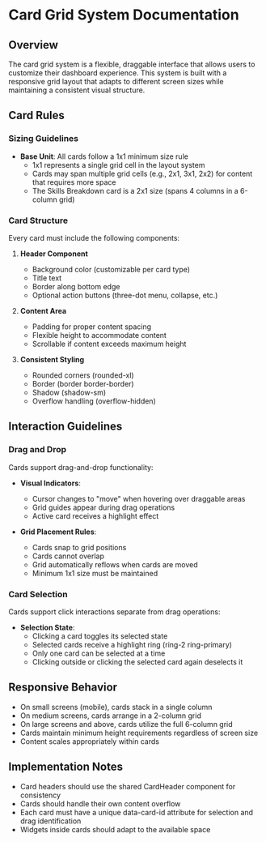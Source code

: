 # Card Grid System Documentation

## Overview

The card grid system is a flexible, draggable interface that allows users to customize their dashboard experience. This system is built with a responsive grid layout that adapts to different screen sizes while maintaining a consistent visual structure.

## Card Rules

### Sizing Guidelines

- **Base Unit**: All cards follow a 1x1 minimum size rule
  - 1x1 represents a single grid cell in the layout system
  - Cards may span multiple grid cells (e.g., 2x1, 3x1, 2x2) for content that requires more space
  - The Skills Breakdown card is a 2x1 size (spans 4 columns in a 6-column grid)

### Card Structure

Every card must include the following components:

1. **Header Component**
   - Background color (customizable per card type)
   - Title text
   - Border along bottom edge
   - Optional action buttons (three-dot menu, collapse, etc.)

2. **Content Area**
   - Padding for proper content spacing
   - Flexible height to accommodate content
   - Scrollable if content exceeds maximum height

3. **Consistent Styling**
   - Rounded corners (rounded-xl)
   - Border (border border-border)
   - Shadow (shadow-sm)
   - Overflow handling (overflow-hidden)

## Interaction Guidelines

### Drag and Drop

Cards support drag-and-drop functionality:

- **Visual Indicators**:
  - Cursor changes to "move" when hovering over draggable areas
  - Grid guides appear during drag operations
  - Active card receives a highlight effect

- **Grid Placement Rules**:
  - Cards snap to grid positions
  - Cards cannot overlap
  - Grid automatically reflows when cards are moved
  - Minimum 1x1 size must be maintained

### Card Selection

Cards support click interactions separate from drag operations:

- **Selection State**:
  - Clicking a card toggles its selected state
  - Selected cards receive a highlight ring (ring-2 ring-primary)
  - Only one card can be selected at a time
  - Clicking outside or clicking the selected card again deselects it

## Responsive Behavior

- On small screens (mobile), cards stack in a single column
- On medium screens, cards arrange in a 2-column grid
- On large screens and above, cards utilize the full 6-column grid
- Cards maintain minimum height requirements regardless of screen size
- Content scales appropriately within cards

## Implementation Notes

- Card headers should use the shared CardHeader component for consistency
- Cards should handle their own content overflow
- Each card must have a unique data-card-id attribute for selection and drag identification
- Widgets inside cards should adapt to the available space
